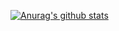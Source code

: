 [![Anurag's github stats](https://github-readme-stats.vercel.app/api?username=milliorn&count_private=true)](https://github.com/anuraghazra/github-readme-stats)
